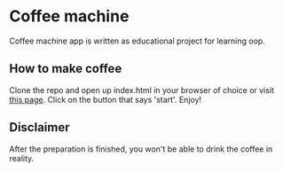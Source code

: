# Coffee machine
Coffee machine app is written as educational project for learning oop.

## How to make coffee
Clone the repo and open up index.html in your browser of choice or visit [this page](https://jmelnich.github.io/coffee-machine/).
Click on the button that says 'start'. Enjoy!

## Disclaimer
After the preparation is finished, you won't be able to drink the coffee in reality.

